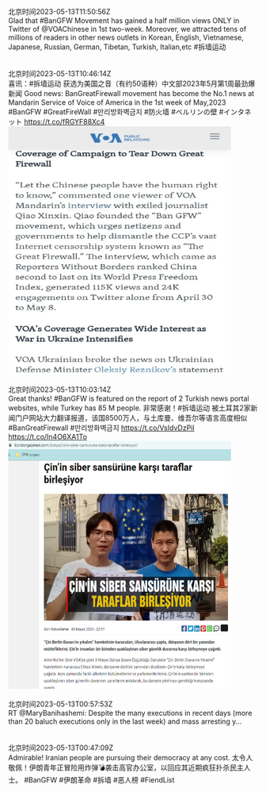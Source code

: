 北京时间2023-05-13T11:50:56Z<br>Glad that #BanGFW Movement has gained a half million views ONLY in Twitter of  @VOAChinese in 1st two-week. Moreover, we attracted tens of millions of readers in other news outlets in Korean, English, Vietnamese, Japanese, Russian, German, Tibetan, Turkish, Italian,etc #拆墙运动<br><br><br>北京时间2023-05-13T10:46:14Z<br>喜讯：#拆墙运动 获选为美国之音（有约50语种）中文部2023年5月第1周最劲爆新闻
Good news: BanGreatFirewall movement has become the No.1 news at Mandarin Service of Voice of America in the 1st week of May,2023
#BanGFW  #GreatFireWall #만리방화벽금지 #防火墙 #ベルリンの壁 #インタネット https://t.co/fRGYF88Xc4<br><img src='/temp/image/2023/u-Month-5/1657215645245927429_0.jpg' width='450' height='500'><br><br>北京时间2023-05-13T10:03:14Z<br>Great thanks! #BanGFW is featured on the report of 2 Turkish news portal websites, while Turkey has 85 M people.
非常感谢！#拆墙运动 被土耳其2家新闻门户网站大力翻译报道，该国8500万人，与土库曼、维吾尔等语言高度相似
 #BanGreatFirewall #만리방화벽금지
https://t.co/VsIdvDzPil https://t.co/In4O6XA1To<br><img src='/temp/image/2023/u-Month-5/1657204823740256256_0.jpg' width='450' height='500'><br><br>北京时间2023-05-13T00:57:53Z<br>RT @MaryBanihashemi: Despite the many executions in recent days (more than 20 baluch executions only in the last week) and mass arresting y…<br><br><br>北京时间2023-05-13T00:47:09Z<br>Admirable! Iranian people are pursuing their democracy at any cost. 
太令人敬佩！伊朗青年正冒险用炸弹💣袭击高官办公室，以回应其近期疯狂扑杀民主人士。
#BanGFW #伊朗革命 #拆墙 #恶人榜 #FiendList<br><br><br>